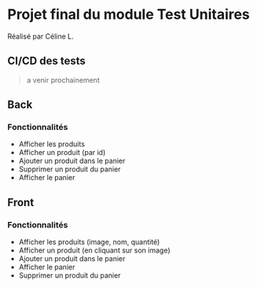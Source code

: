 # Projet final du module Test Unitaires

Réalisé par Céline L.

## CI/CD des tests
> a venir prochainement


## Back
### Fonctionnalités 


- Afficher les produits
- Afficher un produit (par id)
- Ajouter un produit dans le panier
- Supprimer un produit du panier
- Afficher le panier

## Front
### Fonctionnalités


- Afficher les produits (image, nom, quantité)
- Afficher un produit (en cliquant sur son image)
- Ajouter un produit dans le panier
- Afficher le panier
- Supprimer un produit du panier

